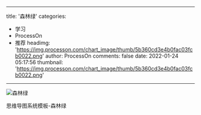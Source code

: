 
---
title: '森林绿'
categories: 
 - 学习
 - ProcessOn
 - 推荐
headimg: 'https://img.processon.com/chart_image/thumb/5b360cd3e4b0fac03fcb0022.png'
author: ProcessOn
comments: false
date: 2022-01-24 05:17:56
thumbnail: 'https://img.processon.com/chart_image/thumb/5b360cd3e4b0fac03fcb0022.png'
---

<div>   
<img class="thumb" alt="森林绿" src="https://img.processon.com/chart_image/thumb/5b360cd3e4b0fac03fcb0022.png" referrerpolicy="no-referrer">
<p>思维导图系统模板-森林绿</p>  
</div>
            